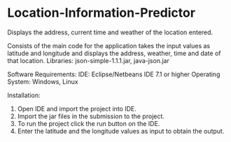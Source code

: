 # Location-Information-Predictor
Displays the address, current time and weather of the location entered.

Consists of the main code for the application takes the input values as latitude and longitude and displays the address, weather,
time and date of that location.
Libraries: json-simple-1.1.1.jar, java-json.jar

Software Requirements:
IDE: Eclipse/Netbeans IDE 7.1 or higher
Operating System: Windows, Linux

Installation:
1) Open IDE and import the project into IDE.
2) Import the jar files in the submission to the project.
3) To run the project click the run button on the IDE.
4) Enter the latitude and the longitude values as input to obtain the output.
